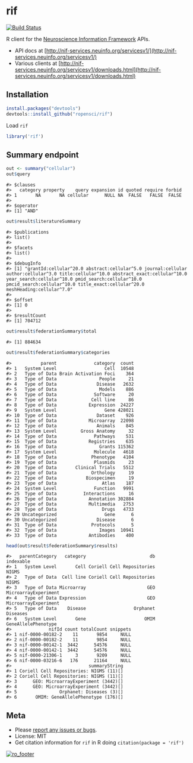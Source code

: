 rif
=========



[![Build Status](https://api.travis-ci.org/ropensci/rif.png)](https://travis-ci.org/ropensci/rif)

R client for the [Neuroscience Information Framework](http://www.neuinfo.org/) APIs.

* API docs at [http://nif-services.neuinfo.org/servicesv1/](http://nif-services.neuinfo.org/servicesv1/)
* Various clients at [http://nif-services.neuinfo.org/servicesv1/downloads.html](http://nif-services.neuinfo.org/servicesv1/downloads.html)

## Installation


```r
install.packages("devtools")
devtools::install_github("ropensci/rif")
```

Load `rif`


```r
library('rif')
```

## Summary endpoint


```r
out <- summary("cellular")
out$query
```

```
#> $clauses
#>   category property    query expansion id quoted require forbid
#> 1       NA       NA cellular      NULL NA  FALSE   FALSE  FALSE
#> 
#> $operator
#> [1] "AND"
```

```r
out$result$literatureSummary
```

```
#> $publications
#> list()
#> 
#> $facets
#> list()
#> 
#> $debugInfo
#> [1] "grantId:cellular^20.0 abstract:cellular^5.0 journal:cellular author:cellular^3.0 title:cellular^10.0 abstract_exact:cellular^10.0 year_search:cellular^10.0 pmid_search:cellular^10.0 pmcid_search:cellular^10.0 title_exact:cellular^20.0 meshHeading:cellular^7.0"
#> 
#> $offset
#> [1] 0
#> 
#> $resultCount
#> [1] 704712
```

```r
out$result$federationSummary$total
```

```
#> [1] 884634
```

```r
out$result$federationSummary$categories
```

```
#>           parent              category  count
#> 1   System Level                  Cell  10548
#> 2   Type of Data Brain Activation Foci    364
#> 3   Type of Data                People     21
#> 4   Type of Data               Disease   2632
#> 5   Type of Data                Models    886
#> 6   Type of Data              Software     20
#> 7   Type of Data             Cell line     86
#> 8   Type of Data            Expression  24227
#> 9   System Level                  Gene 428021
#> 10  Type of Data               Dataset    926
#> 11  Type of Data            Microarray  22098
#> 12  Type of Data               Animals    845
#> 13  System Level         Gross Anatomy     32
#> 14  Type of Data              Pathways    531
#> 15  Type of Data            Registries    635
#> 16  Type of Data                Grants 115362
#> 17  System Level              Molecule   4618
#> 18  Type of Data             Phenotype   4104
#> 19  Type of Data              Plasmids     23
#> 20  Type of Data       Clinical Trials   5512
#> 21  Type of Data             Orthology     19
#> 22  Type of Data           Biospecimen     19
#> 23  Type of Data                 Atlas    187
#> 24  System Level              Function   9991
#> 25  Type of Data          Interactions     16
#> 26  Type of Data            Annotation 302884
#> 27  Type of Data            Multimedia   2753
#> 28  Type of Data                 Drugs   4733
#> 29 Uncategorized                  Gene      6
#> 30 Uncategorized               Disease      6
#> 31  Type of Data             Protocols      5
#> 32  Type of Data                Images  10941
#> 33  Type of Data            Antibodies    400
```

```r
head(out$result$federationSummary$results)
```

```
#>   parentCategory   category                        db            indexable
#> 1   System Level       Cell Coriell Cell Repositories                NIGMS
#> 2   Type of Data  Cell line Coriell Cell Repositories                NIGMS
#> 3   Type of Data Microarray                       GEO MicroarrayExperiment
#> 4   Type of Data Expression                       GEO MicroarrayExperiment
#> 5   Type of Data    Disease                  Orphanet             Diseases
#> 6   System Level       Gene                      OMIM  GeneAllelePhenotype
#>              nifId count totalCount snippets
#> 1 nif-0000-00182-2    11       9854     NULL
#> 2 nif-0000-00182-2    11       9854     NULL
#> 3 nif-0000-00142-1  3442      54576     NULL
#> 4 nif-0000-00142-1  3442      54576     NULL
#> 5 nif-0000-21306-1     3       9209     NULL
#> 6 nif-0000-03216-6   176      21164     NULL
#>                             summaryString
#> 1 Coriell Cell Repositories: NIGMS (11)[]
#> 2 Coriell Cell Repositories: NIGMS (11)[]
#> 3      GEO: MicroarrayExperiment (3442)[]
#> 4      GEO: MicroarrayExperiment (3442)[]
#> 5                Orphanet: Diseases (3)[]
#> 6       OMIM: GeneAllelePhenotype (176)[]
```

## Meta

* Please [report any issues or bugs](https://github.com/ropensci/rif/issues).
* License: MIT
* Get citation information for `rif` in R doing `citation(package = 'rif')`

[![ro_footer](http://ropensci.org/public_images/github_footer.png)](http://ropensci.org)

